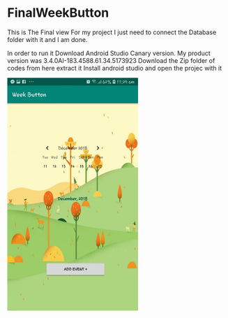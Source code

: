 # FinalWeekButton
This is The Final view For my project I just need to connect the Database folder with it and I am done.

In order to run it Download Android Studio Canary version. My product version was 3.4.0AI-183.4588.61.34.5173923 
Download the Zip folder of codes from here extract it
Install android studio and open the projec with it


 <img src="FinalView.jpg" width="300"/>

